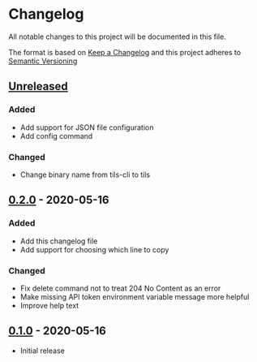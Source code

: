 # Changelog

All notable changes to this project will be documented in this file.

The format is based on [Keep a Changelog][] and this project adheres to
[Semantic Versioning][]

[Keep a Changelog]: https://keepachangelog.com/en/1.0.0/
[Semantic Versioning]: https://semver.org/spec/v2.0.0.html

## [Unreleased][]

### Added

- Add support for JSON file configuration
- Add config command

### Changed

- Change binary name from tils-cli to tils

## [0.2.0][] - 2020-05-16

### Added

- Add this changelog file
- Add support for choosing which line to copy

### Changed

- Fix delete command not to treat 204 No Content as an error
- Make missing API token environment variable message more helpful
- Improve help text

## [0.1.0][] - 2020-05-16

- Initial release

[Unreleased]: https://github.com/agorf/tils-cli/compare/0.2.0...HEAD
[0.2.0]: https://github.com/agorf/tils-cli/compare/0.1.0...0.2.0
[0.1.0]: https://github.com/agorf/tils-cli/releases/tag/0.1.0
